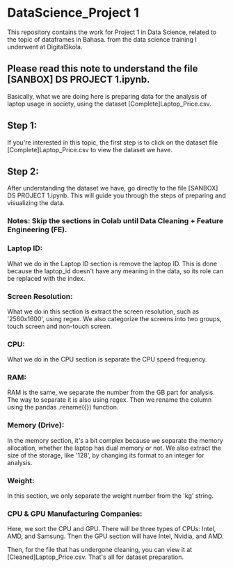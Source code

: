 # DataScience_Project 1
This repository contains the work for Project 1 in Data Science, related to the topic of dataframes in Bahasa. from the data science training I underwent at DigitalSkola.

## Please read this note to understand the file [SANBOX] DS PROJECT 1.ipynb.

Basically, what we are doing here is preparing data for the analysis of laptop usage in society, using the dataset [Complete]Laptop_Price.csv.

## Step 1:
If you're interested in this topic, the first step is to click on the dataset file [Complete]Laptop_Price.csv to view the dataset we have.

## Step 2:
After understanding the dataset we have, go directly to the file [SANBOX] DS PROJECT 1.ipynb. This will guide you through the steps of preparing and visualizing the data.

### Notes: Skip the sections in Colab until Data Cleaning + Feature Engineering (FE).

### Laptop ID: 
What we do in the Laptop ID section is remove the laptop ID. This is done because the laptop_id doesn't have any meaning in the data, so its role can be replaced with the index.

### Screen Resolution:
What we do in this section is extract the screen resolution, such as '2560x1600', using regex. We also categorize the screens into two groups, touch screen and non-touch screen.

### CPU: 
What we do in the CPU section is separate the CPU speed frequency.

### RAM: 
RAM is the same, we separate the number from the GB part for analysis. The way to separate it is also using regex. Then we rename the column using the pandas .rename({}) function.

### Memory (Drive): 
In the memory section, it's a bit complex because we separate the memory allocation, whether the laptop has dual memory or not. We also extract the size of the storage, like '128', by changing its format to an integer for analysis.

### Weight: 
In this section, we only separate the weight number from the 'kg' string.

### CPU & GPU Manufacturing Companies: 
Here, we sort the CPU and GPU. There will be three types of CPUs: Intel, AMD, and Samsung. Then the GPU section will have Intel, Nvidia, and AMD.

Then, for the file that has undergone cleaning, you can view it at [Cleaned]Laptop_Price.csv. That's all for dataset preparation.
